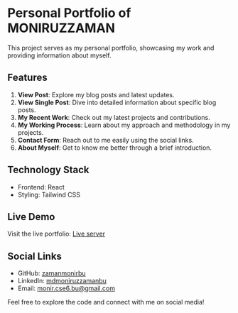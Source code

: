 # Personal Portfolio of MONIRUZZAMAN

This project serves as my personal portfolio, showcasing my work and providing information about myself.

## Features

1. **View Post**: Explore my blog posts and latest updates.
2. **View Single Post**: Dive into detailed information about specific blog posts.
3. **My Recent Work**: Check out my latest projects and contributions.
4. **My Working Process**: Learn about my approach and methodology in my projects.
5. **Contact Form**: Reach out to me easily using the social links.
6. **About Myself**: Get to know me better through a brief introduction.

## Technology Stack

- Frontend: React
- Styling: Tailwind CSS

## Live Demo

Visit the live portfolio: [Live server](https://moniruzzamanbu.netlify.app/)

## Social Links

- GitHub: [zamanmonirbu](https://github.com/zamanmonirbu)
- LinkedIn: [mdmoniruzzamanbu](https://www.linkedin.com/in/mdmoniruzzamanbu)
- Email: monir.cse6.bu@gmail.com

Feel free to explore the code and connect with me on social media!
